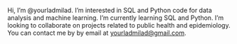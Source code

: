 Hi, I’m @yourladmilad.
I’m interested in SQL and Python code for data analysis and machine learning.
I’m currently learning SQL and Python.
I’m looking to collaborate on projects related to public health and epidemiology.
You can contact me by by email at yourladmilad@gmail.com.
